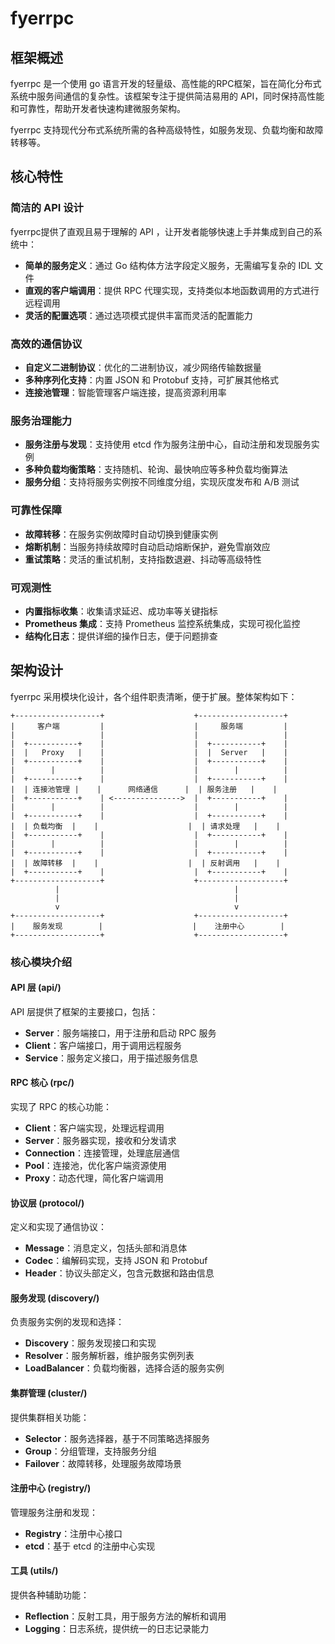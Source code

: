 # fyerrpc

## 框架概述

fyerrpc 是一个使用 go 语言开发的轻量级、高性能的RPC框架，旨在简化分布式系统中服务间通信的复杂性。该框架专注于提供简洁易用的 API，同时保持高性能和可靠性，帮助开发者快速构建微服务架构。

fyerrpc 支持现代分布式系统所需的各种高级特性，如服务发现、负载均衡和故障转移等。

## 核心特性

### 简洁的 API 设计

fyerrpc提供了直观且易于理解的 API ，让开发者能够快速上手并集成到自己的系统中：

- **简单的服务定义**：通过 Go 结构体方法字段定义服务，无需编写复杂的 IDL 文件
- **直观的客户端调用**：提供 RPC 代理实现，支持类似本地函数调用的方式进行远程调用
- **灵活的配置选项**：通过选项模式提供丰富而灵活的配置能力

### 高效的通信协议

- **自定义二进制协议**：优化的二进制协议，减少网络传输数据量
- **多种序列化支持**：内置 JSON 和 Protobuf 支持，可扩展其他格式
- **连接池管理**：智能管理客户端连接，提高资源利用率

### 服务治理能力

- **服务注册与发现**：支持使用 etcd 作为服务注册中心，自动注册和发现服务实例
- **多种负载均衡策略**：支持随机、轮询、最快响应等多种负载均衡算法
- **服务分组**：支持将服务实例按不同维度分组，实现灰度发布和 A/B 测试

### 可靠性保障

- **故障转移**：在服务实例故障时自动切换到健康实例
- **熔断机制**：当服务持续故障时自动启动熔断保护，避免雪崩效应
- **重试策略**：灵活的重试机制，支持指数退避、抖动等高级特性

### 可观测性

- **内置指标收集**：收集请求延迟、成功率等关键指标
- **Prometheus 集成**：支持 Prometheus 监控系统集成，实现可视化监控
- **结构化日志**：提供详细的操作日志，便于问题排查

## 架构设计

fyerrpc 采用模块化设计，各个组件职责清晰，便于扩展。整体架构如下：

```
+-------------------+                    +-------------------+
|     客户端         |                    |     服务端         |
|                   |                    |                   |
|  +-----------+    |                    |  +-----------+    |
|  |   Proxy   |    |                    |  |  Server   |    |
|  +-----------+    |                    |  +-----------+    |
|        |          |                    |        |          |
|  +-----------+    |                    |  +-----------+    |
|  | 连接池管理 |    |      网络通信      |  | 服务注册   |    |
|  +-----------+    | <--------------->  |  +-----------+    |
|        |          |                    |        |          |
|  +-----------+    |                    |  +-----------+    |
|  | 负载均衡  |    |                    |  | 请求处理   |    |
|  +-----------+    |                    |  +-----------+    |
|        |          |                    |        |          |
|  +-----------+    |                    |  +-----------+    |
|  | 故障转移  |    |                    |  | 反射调用   |    |
|  +-----------+    |                    |  +-----------+    |
+-------------------+                    +-------------------+
          |                                       |
          |                                       |
          v                                       v
+-------------------+                    +-------------------+
|    服务发现        |                    |    注册中心        |
+-------------------+                    +-------------------+
```

### 核心模块介绍

#### API 层 (api/)

API 层提供了框架的主要接口，包括：
- **Server**：服务端接口，用于注册和启动 RPC 服务
- **Client**：客户端接口，用于调用远程服务
- **Service**：服务定义接口，用于描述服务信息

#### RPC 核心 (rpc/)

实现了 RPC 的核心功能：
- **Client**：客户端实现，处理远程调用
- **Server**：服务器实现，接收和分发请求
- **Connection**：连接管理，处理底层通信
- **Pool**：连接池，优化客户端资源使用
- **Proxy**：动态代理，简化客户端调用

#### 协议层 (protocol/)

定义和实现了通信协议：
- **Message**：消息定义，包括头部和消息体
- **Codec**：编解码实现，支持 JSON 和 Protobuf
- **Header**：协议头部定义，包含元数据和路由信息

#### 服务发现 (discovery/)

负责服务实例的发现和选择：
- **Discovery**：服务发现接口和实现
- **Resolver**：服务解析器，维护服务实例列表
- **LoadBalancer**：负载均衡器，选择合适的服务实例

#### 集群管理 (cluster/)

提供集群相关功能：
- **Selector**：服务选择器，基于不同策略选择服务
- **Group**：分组管理，支持服务分组
- **Failover**：故障转移，处理服务故障场景

#### 注册中心 (registry/)

管理服务注册和发现：
- **Registry**：注册中心接口
- **etcd**：基于 etcd 的注册中心实现

#### 工具 (utils/)

提供各种辅助功能：
- **Reflection**：反射工具，用于服务方法的解析和调用
- **Logging**：日志系统，提供统一的日志记录能力

